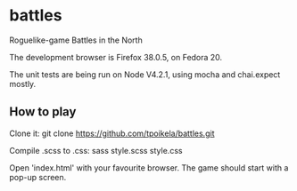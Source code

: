 # battles
Roguelike-game Battles in the North

The development browser is Firefox 38.0.5, on Fedora 20.

The unit tests are being run on Node V4.2.1, using mocha and chai.expect mostly.

## How to play

Clone it:
    git clone https://github.com/tpoikela/battles.git

Compile .scss to .css:
    sass style.scss style.css

Open 'index.html' with your favourite browser. The game should start with a
pop-up screen.

